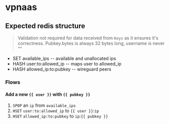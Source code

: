# vpnaas

## Expected redis structure

> Validation not required for data received from `Keys` as it ensures it's correctness.
> Pubkey.bytes is always 32 bytes long, username is never ""

- SET available_ips -- available and unallocated ips
- HASH user:to:allowed_ip -- maps user to allowed_ip
- HASH allowed_ip:to:pubkey -- wireguard peers

### Flows

#### Add a new `{{ user }}` with `{{ pubkey }}`

1. `SPOP` an `ip` from `available_ips`
2. `HSET` `user:to:allowed_ip` to `{{ user }}`:`ip`
2. `HSET` `allowed_ip:to:pubkey` to `ip`:`{{ pubkey }}`

